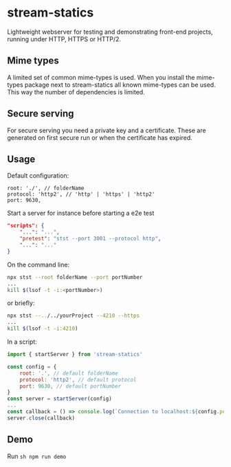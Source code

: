 
# stream-statics
Lightweight webserver for testing and demonstrating front-end projects,
running under HTTP, HTTPS or HTTP/2.

## Mime types
A limited set of common mime-types is used.
When you install the mime-types package next to stream-statics all known mime-types can be used.
This way the number of dependencies is limited.

## Secure serving
For secure serving you need a private key and a certificate.
These are generated on first secure run or when the certificate has expired.

## Usage

Default configuration:

```
root: './', // folderName
protocol: 'http2', // 'http' | 'https' | 'http2'
port: 9630,
```

Start a server for instance before starting a e2e test

```json
"scripts": {
    "...": "...",
    "pretest": "stst --port 3001 --protocol http",
    "...": "..."
}
```

On the command line:

```sh
npx stst --root folderName --port portNumber
...
kill $(lsof -t -i:<portNumber>)
```

or briefly:

```sh
npx stst --../../yourProject --4210 --https
...
kill $(lsof -t -i:4210)
```

In a script:

```js
import { startServer } from 'stream-statics'

const config = {
    root: '.', // default folderName
    protocol: 'http2', // default protocol
    port: 9630, // default portNumber
}
const server = startServer(config)
...
const callback = () => console.log(`Connection to localhost:${config.port} was closed`)
server.close(callback)
```

## Demo
Run ```sh npm run demo ```
